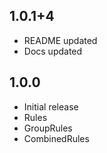 ## 1.0.1+4

- README updated
- Docs updated

## 1.0.0

- Initial release
- Rules
- GroupRules
- CombinedRules
